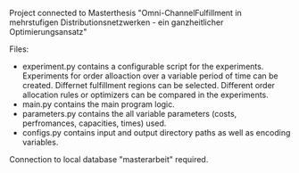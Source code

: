 Project connected to Masterthesis "Omni-ChannelFulfillment in mehrstufigen Distributionsnetzwerken - ein ganzheitlicher Optimierungsansatz"

Files:
  - experiment.py contains a configurable script for the experiments.
                  Experiments for order alloaction over a variable period of time can be created. 
                  Differnet fulfillment regions can be selected.
                  Different order allocation rules or optimizers can be compared in the experiments.
  - main.py contains the main program logic.
  - parameters.py contains the all variable parameters (costs, perfromances, capacities, times) used.
  - configs.py contains input and output directory paths as well as encoding variables.

Connection to local database "masterarbeit" required.
